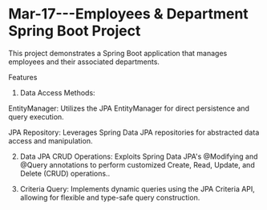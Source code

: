 # Mar-17---Employees & Department Spring Boot Project

This project demonstrates a Spring Boot application that manages employees and their associated departments.

Features

1. Data Access Methods:
   
EntityManager: Utilizes the JPA EntityManager for direct persistence and query execution.

JPA Repository: Leverages Spring Data JPA repositories for abstracted data access and manipulation.

2. Data JPA CRUD Operations:
Exploits Spring Data JPA's @Modifying and @Query annotations to perform customized Create, Read, Update, and Delete (CRUD) operations..

3. Criteria Query:
Implements dynamic queries using the JPA Criteria API, allowing for flexible and type-safe query construction.
